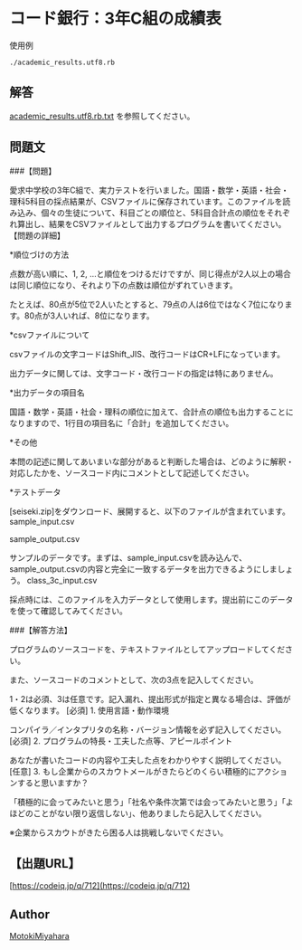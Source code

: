 コード銀行：3年C組の成績表
====

使用例

`./academic_results.utf8.rb`


## 解答
[academic_results.utf8.rb.txt](academic_results.utf8.rb.txt) を参照してください。


## 問題文
###【問題】

愛求中学校の3年C組で、実力テストを行いました。国語・数学・英語・社会・理科5科目の採点結果が、CSVファイルに保存されています。このファイルを読み込み、個々の生徒について、科目ごとの順位と、5科目合計点の順位をそれぞれ算出し、結果をCSVファイルとして出力するプログラムを書いてください。
【問題の詳細】

*順位づけの方法

点数が高い順に、1, 2, ...と順位をつけるだけですが、同じ得点が2人以上の場合は同じ順位になり、それより下の点数は順位がずれていきます。

たとえば、80点が5位で2人いたとすると、79点の人は6位ではなく7位になります。80点が3人いれば、8位になります。

*csvファイルについて

csvファイルの文字コードはShift_JIS、改行コードはCR+LFになっています。

出力データに関しては、文字コード・改行コードの指定は特にありません。

*出力データの項目名

国語・数学・英語・社会・理科の順位に加えて、合計点の順位も出力することになりますので、1行目の項目名に「合計」を追加してください。

*その他

本問の記述に関してあいまいな部分があると判断した場合は、どのように解釈・対応したかを、ソースコード内にコメントとして記述してください。

*テストデータ

[seiseki.zip]をダウンロード、展開すると、以下のファイルが含まれています。
sample_input.csv

sample_output.csv

サンプルのデータです。まずは、sample_input.csvを読み込んで、sample_output.csvの内容と完全に一致するデータを出力できるようにしましょう。
class_3c_input.csv

採点時には、このファイルを入力データとして使用します。提出前にこのデータを使って確認してみてください。

###【解答方法】

プログラムのソースコードを、テキストファイルとしてアップロードしてください。

また、ソースコードのコメントとして、次の3点を記入してください。

1・2は必須、3は任意です。記入漏れ、提出形式が指定と異なる場合は、評価が低くなります。
[必須] 1. 使用言語・動作環境

コンパイラ／インタプリタの名称・バージョン情報を必ず記入してください。
[必須] 2. プログラムの特長・工夫した点等、アピールポイント

あなたが書いたコードの内容や工夫した点をわかりやすく説明してください。
[任意] 3. もし企業からのスカウトメールがきたらどのくらい積極的にアクションすると思いますか？

「積極的に会ってみたいと思う」「社名や条件次第では会ってみたいと思う」「よほどのことがない限り返信しない」、他ありましたら記入してください。

※企業からスカウトがきたら困る人は挑戦しないでください。



## 【出題URL】
[https://codeiq.jp/q/712](https://codeiq.jp/q/712)

## Author
[MotokiMiyahara](https://github.com/MotokiMiyahara/)


